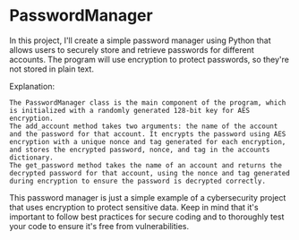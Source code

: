 # PasswordManager
In this project, I'll create a simple password manager using Python that allows users to securely store and retrieve passwords for different accounts. The program will use encryption to protect passwords, so they're not stored in plain text.

Explanation:

    The PasswordManager class is the main component of the program, which is initialized with a randomly generated 128-bit key for AES encryption.
    The add_account method takes two arguments: the name of the account and the password for that account. It encrypts the password using AES encryption with a unique nonce and tag generated for each encryption, and stores the encrypted password, nonce, and tag in the accounts dictionary.
    The get_password method takes the name of an account and returns the decrypted password for that account, using the nonce and tag generated during encryption to ensure the password is decrypted correctly.

This password manager is just a simple example of a cybersecurity project that uses encryption to protect sensitive data. Keep in mind that it's important to follow best practices for secure coding and to thoroughly test your code to ensure it's free from vulnerabilities.

